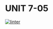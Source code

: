 # UNIT 7-05
[![linter](https://github.com/<OWNER>/<REPOSITORY>/workflows/linter/badge.svg)](https://github.com/marketplace/actions/super-linter)
